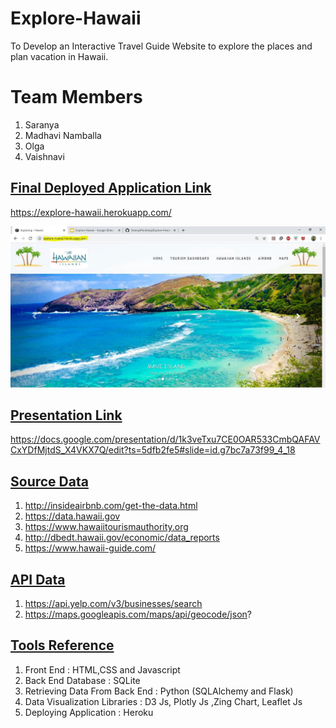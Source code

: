 # Explore-Hawaii
To Develop an Interactive Travel Guide Website to explore the places and plan vacation in Hawaii.

# Team Members
1) Saranya 
2) Madhavi Namballa
3) Olga
4) Vaishnavi

## <ins> Final Deployed Application Link </ins>
https://explore-hawaii.herokuapp.com/

![Home Page Pic](Explore_Hawaii_Home_Page.JPG)

## <ins> Presentation Link </ins>
https://docs.google.com/presentation/d/1k3veTxu7CE0OAR533CmbQAFAVCxYDfMjtdS_X4VKX7Q/edit?ts=5dfb2fe5#slide=id.g7bc7a73f99_4_18

## <ins> Source Data </ins>

1) http://insideairbnb.com/get-the-data.html
2) https://data.hawaii.gov
3) https://www.hawaiitourismauthority.org
4) http://dbedt.hawaii.gov/economic/data_reports
5) https://www.hawaii-guide.com/


## <ins> API Data </ins>

1) https://api.yelp.com/v3/businesses/search
2) https://maps.googleapis.com/maps/api/geocode/json?

## <ins> Tools Reference </ins>

1) Front End : HTML,CSS and Javascript
2) Back End Database : SQLite
3) Retrieving Data From Back End : Python (SQLAlchemy and Flask)
4) Data Visualization Libraries : D3 Js, Plotly Js ,Zing Chart, Leaflet Js
5) Deploying Application : Heroku
